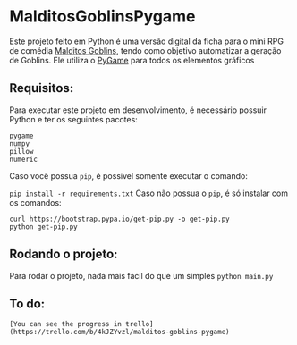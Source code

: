 # MalditosGoblinsPygame

Este projeto feito em Python é uma versão digital da ficha para o mini RPG de comédia [Malditos Goblins](http://coisinhaverde.com.br/jogos/portfolio/malditos-goblins/), tendo como objetivo automatizar a geração de Goblins. Ele utiliza o [PyGame](https://www.pygame.org/) para todos os elementos gráficos

## Requisitos:
Para executar este projeto em desenvolvimento, é necessário possuir Python e ter os seguintes pacotes:
```
pygame
numpy
pillow
numeric
```
Caso você possua `pip`, é possivel somente executar o comando:

`pip install -r requirements.txt`
Caso não possua o `pip`, é só instalar com os comandos:
```
curl https://bootstrap.pypa.io/get-pip.py -o get-pip.py
python get-pip.py
```

## Rodando o projeto:
Para rodar o projeto, nada mais facil do que um simples `python main.py`

## To do:
    [You can see the progress in trello](https://trello.com/b/4kJZYvzl/malditos-goblins-pygame)
